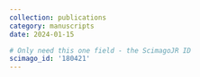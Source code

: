 ```yaml
---
collection: publications
category: manuscripts
date: 2024-01-15

# Only need this one field - the ScimagoJR ID
scimago_id: '180421'
---
```

